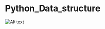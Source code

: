 # Python_Data_structure
![Alt text]([relative/path/to/img.jpg](https://global-uploads.webflow.com/6007f8b630f7e5727bc2e10d/6189918d43825ea7b7a2d686_61898ea4cf37648fdd8afeda_5_2rAWPbNtIiP4X7CtwuSS42TF1o-I-jv_pjgKWkw_DcPs46aENTDbTLMv6jfVUZcwMqbm3U2N9tsBxoHJxBezVroAcEb9S3XBychKqDvw_W2ea7AX6EU462pXSIEq4fT21_8dra.jpeg)?raw=true "Title")



